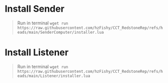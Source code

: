 # Install Sender
> Run in terminal `wget run https://raw.githubusercontent.com/hzFishy/CCT_RedstoneRep/refs/heads/main/SenderComputer/installer.lua`

# Install Listener
> Run in terminal `wget run https://raw.githubusercontent.com/hzFishy/CCT_RedstoneRep/refs/heads/main/Listener/installer.lua`
